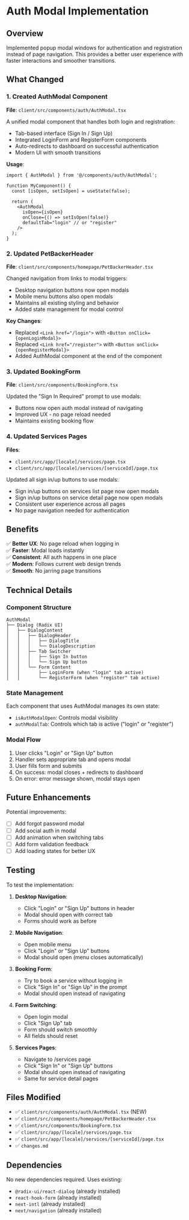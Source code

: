 # Auth Modal Implementation

## Overview

Implemented popup modal windows for authentication and registration instead of page navigation. This provides a better user experience with faster interactions and smoother transitions.

## What Changed

### 1. Created AuthModal Component

**File**: `client/src/components/auth/AuthModal.tsx`

A unified modal component that handles both login and registration:
- Tab-based interface (Sign In / Sign Up)
- Integrated LoginForm and RegisterForm components
- Auto-redirects to dashboard on successful authentication
- Modern UI with smooth transitions

**Usage**:
```tsx
import { AuthModal } from '@/components/auth/AuthModal';

function MyComponent() {
  const [isOpen, setIsOpen] = useState(false);
  
  return (
    <AuthModal 
      isOpen={isOpen} 
      onClose={() => setIsOpen(false)}
      defaultTab="login" // or "register"
    />
  );
}
```

### 2. Updated PetBackerHeader

**File**: `client/src/components/homepage/PetBackerHeader.tsx`

Changed navigation from links to modal triggers:
- Desktop navigation buttons now open modals
- Mobile menu buttons also open modals
- Maintains all existing styling and behavior
- Added state management for modal control

**Key Changes**:
- Replaced `<Link href="/login">` with `<Button onClick={openLoginModal}>`
- Replaced `<Link href="/register">` with `<Button onClick={openRegisterModal}>`
- Added AuthModal component at the end of the component

### 3. Updated BookingForm

**File**: `client/src/components/BookingForm.tsx`

Updated the "Sign In Required" prompt to use modals:
- Buttons now open auth modal instead of navigating
- Improved UX - no page reload needed
- Maintains existing booking flow

### 4. Updated Services Pages

**Files**: 
- `client/src/app/[locale]/services/page.tsx`
- `client/src/app/[locale]/services/[serviceId]/page.tsx`

Updated all sign in/up buttons to use modals:
- Sign in/up buttons on services list page now open modals
- Sign in/up buttons on service detail page now open modals
- Consistent user experience across all pages
- No page navigation needed for authentication

## Benefits

✅ **Better UX**: No page reload when logging in  
✅ **Faster**: Modal loads instantly  
✅ **Consistent**: All auth happens in one place  
✅ **Modern**: Follows current web design trends  
✅ **Smooth**: No jarring page transitions  

## Technical Details

### Component Structure

```
AuthModal
├── Dialog (Radix UI)
│   ├── DialogContent
│   │   ├── DialogHeader
│   │   │   ├── DialogTitle
│   │   │   └── DialogDescription
│   │   ├── Tab Switcher
│   │   │   ├── Sign In button
│   │   │   └── Sign Up button
│   │   └── Form Content
│   │       ├── LoginForm (when "login" tab active)
│   │       └── RegisterForm (when "register" tab active)
```

### State Management

Each component that uses AuthModal manages its own state:
- `isAuthModalOpen`: Controls modal visibility
- `authModalTab`: Controls which tab is active ("login" or "register")

### Modal Flow

1. User clicks "Login" or "Sign Up" button
2. Handler sets appropriate tab and opens modal
3. User fills form and submits
4. On success: modal closes + redirects to dashboard
5. On error: error message shown, modal stays open

## Future Enhancements

Potential improvements:
- [ ] Add forgot password modal
- [ ] Add social auth in modal
- [ ] Add animation when switching tabs
- [ ] Add form validation feedback
- [ ] Add loading states for better UX

## Testing

To test the implementation:

1. **Desktop Navigation**:
   - Click "Login" or "Sign Up" buttons in header
   - Modal should open with correct tab
   - Forms should work as before

2. **Mobile Navigation**:
   - Open mobile menu
   - Click "Login" or "Sign Up" buttons
   - Modal should open (menu closes automatically)

3. **Booking Form**:
   - Try to book a service without logging in
   - Click "Sign In" or "Sign Up" in the prompt
   - Modal should open instead of navigating

4. **Form Switching**:
   - Open login modal
   - Click "Sign Up" tab
   - Form should switch smoothly
   - All fields should reset

5. **Services Pages**:
   - Navigate to /services page
   - Click "Sign In" or "Sign Up" buttons
   - Modal should open instead of navigating
   - Same for service detail pages

## Files Modified

- ✅ `client/src/components/auth/AuthModal.tsx` (NEW)
- ✅ `client/src/components/homepage/PetBackerHeader.tsx`
- ✅ `client/src/components/BookingForm.tsx`
- ✅ `client/src/app/[locale]/services/page.tsx`
- ✅ `client/src/app/[locale]/services/[serviceId]/page.tsx`
- ✅ `changes.md`

## Dependencies

No new dependencies required. Uses existing:
- `@radix-ui/react-dialog` (already installed)
- `react-hook-form` (already installed)
- `next-intl` (already installed)
- `next/navigation` (already installed)

